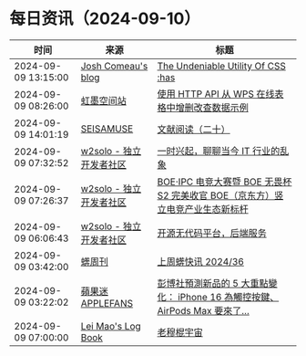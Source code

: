 ﻿# 每日资讯（2024-09-10）

|时间|来源|标题|
|---|---|---|
|2024-09-09 13:15:00|[Josh Comeau's blog](https://www.joshwcomeau.com/rss.xml)|[The Undeniable Utility Of CSS :has](https://www.joshwcomeau.com/css/has/)|
|2024-09-09 08:26:00|[虹墨空间站](https://www.imaegoo.com/atom.xml)|[使用 HTTP API 从 WPS 在线表格中增删改查数据示例](https://www.imaegoo.com/2024/http-crud-data-from-wps/)|
|2024-09-09 14:01:19|[SEISAMUSE](https://www.seis-jun.xyz/atom.xml)|[文献阅读（二十）](http://www.seis-jun.xyz/paper-reading-20)|
|2024-09-09 07:32:52|[w2solo - 独立开发者社区](https://w2solo.com/topics/feed)|[一时兴起，聊聊当今 IT 行业的乱象](https://w2solo.com/topics/5014)|
|2024-09-09 07:26:37|[w2solo - 独立开发者社区](https://w2solo.com/topics/feed)|[BOE·IPC 电竞大赛暨 BOE 无畏杯 S2 完美收官 BOE（京东方）竖立电竞产业生态新标杆](https://w2solo.com/topics/5013)|
|2024-09-09 06:06:43|[w2solo - 独立开发者社区](https://w2solo.com/topics/feed)|[开源无代码平台，后端服务](https://w2solo.com/topics/5012)|
|2024-09-09 03:42:00|[蠎周刊](https://weekly.pychina.org/feeds/all.atom.xml)|[上周蠎快讯 2024/36](https://weekly.pychina.org/pyrecap/pyrw-2436.html)|
|2024-09-09 03:22:02|[蘋果迷 APPLEFANS](https://applefans.today/feed/)|[彭博社預測新品的 5 大重點變化： iPhone 16 為觸控按鍵、AirPods Max 要來了…](https://applefans.today/2024-09-iphone-16-touch-sensitive-camera-button-rumors/)|
|2024-09-09 07:00:00|[Lei Mao's Log Book](https://leimao.github.io/atom.xml)|[老穆棍宇宙](https://leimao.github.io/essay/%E8%80%81%E7%A9%86%E6%A3%8D%E5%AE%87%E5%AE%99/)|
